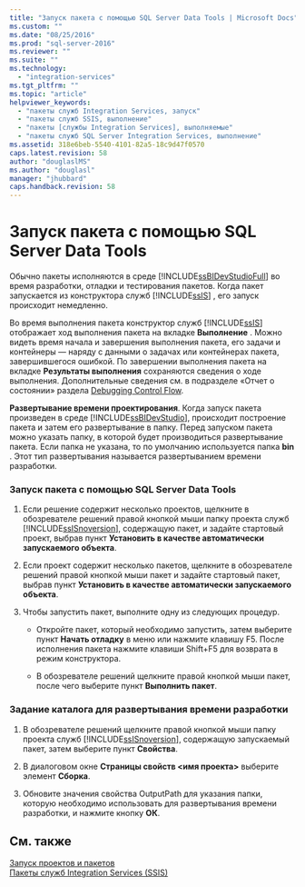 ```yaml
---
title: "Запуск пакета с помощью SQL Server Data Tools | Microsoft Docs"
ms.custom: ""
ms.date: "08/25/2016"
ms.prod: "sql-server-2016"
ms.reviewer: ""
ms.suite: ""
ms.technology: 
  - "integration-services"
ms.tgt_pltfrm: ""
ms.topic: "article"
helpviewer_keywords: 
  - "пакеты служб Integration Services, запуск"
  - "пакеты служб SSIS, выполнение"
  - "пакеты [службы Integration Services], выполняемые"
  - "пакеты служб SQL Server Integration Services, выполнение"
ms.assetid: 318e6beb-5540-4101-82a5-18c9d47f0570
caps.latest.revision: 58
author: "douglaslMS"
ms.author: "douglasl"
manager: "jhubbard"
caps.handback.revision: 58
---
```

# Запуск пакета с помощью SQL Server Data Tools
  Обычно пакеты исполняются в среде [!INCLUDE[ssBIDevStudioFull](../../includes/ssbidevstudiofull-md.md)] во время разработки, отладки и тестирования пакетов. Когда пакет запускается из конструктора служб [!INCLUDE[ssIS](../../includes/ssis-md.md)] , его запуск происходит немедленно.  
  
 Во время выполнения пакета конструктор служб [!INCLUDE[ssIS](../../includes/ssis-md.md)] отображает ход выполнения пакета на вкладке **Выполнение** . Можно видеть время начала и завершения выполнения пакета, его задачи и контейнеры — наряду с данными о задачах или контейнерах пакета, завершившегося ошибкой. По завершении выполнения пакета на вкладке **Результаты выполнения** сохраняются сведения о ходе выполнения. Дополнительные сведения см. в подразделе «Отчет о состоянии» раздела [Debugging Control Flow](../../integration-services/troubleshooting/debugging-control-flow.md).  
  
 **Развертывание времени проектирования**. Когда запуск пакета произведен в среде [!INCLUDE[ssBIDevStudio](../../includes/ssbidevstudio-md.md)], происходит построение пакета и затем его развертывание в папку. Перед запуском пакета можно указать папку, в которой будет производиться развертывание пакета. Если папка не указана, то по умолчанию используется папка **bin** . Этот тип развертывания называется развертыванием времени разработки.  
  
### Запуск пакета с помощью SQL Server Data Tools  
  
1.  Если решение содержит несколько проектов, щелкните в обозревателе решений правой кнопкой мыши папку проекта служб [!INCLUDE[ssISnoversion](../../includes/ssisnoversion-md.md)], содержащую пакет, и задайте стартовый проект, выбрав пункт **Установить в качестве автоматически запускаемого объекта**.  
  
2.  Если проект содержит несколько пакетов, щелкните в обозревателе решений правой кнопкой мыши пакет и задайте стартовый пакет, выбрав пункт **Установить в качестве автоматически запускаемого объекта**.  
  
3.  Чтобы запустить пакет, выполните одну из следующих процедур.  
  
    -   Откройте пакет, который необходимо запустить, затем выберите пункт **Начать отладку** в меню или нажмите клавишу F5. После исполнения пакета нажмите клавиши Shift+F5 для возврата в режим конструктора.  
  
    -   В обозревателе решений щелкните правой кнопкой мыши пакет, после чего выберите пункт **Выполнить пакет**.  
  
### Задание каталога для развертывания времени разработки  
  
1.  В обозревателе решений щелкните правой кнопкой мыши папку проекта служб [!INCLUDE[ssISnoversion](../../includes/ssisnoversion-md.md)], содержащую запускаемый пакет, затем выберите пункт **Свойства**.  
  
2.  В диалоговом окне **Страницы свойств \<имя проекта>** выберите элемент **Сборка**.  
  
3.  Обновите значения свойства OutputPath для указания папки, которую необходимо использовать для развертывания времени разработки, и нажмите кнопку **ОК**.  
  
## См. также  
 [Запуск проектов и пакетов](https://msdn.microsoft.com/library/hh213290.aspx)   
 [Пакеты служб Integration Services (SSIS)](https://msdn.microsoft.com/library/ms141134.aspx)  
  
  